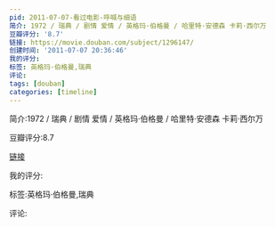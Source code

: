```yaml
---
pid: 2011-07-07-看过电影-呼喊与细语
简介: 1972 / 瑞典 / 剧情 爱情 / 英格玛·伯格曼 / 哈里特·安德森 卡莉·西尔万
豆瓣评分: '8.7'
链接: https://movie.douban.com/subject/1296147/
创建时间: '2011-07-07 20:36:46'
我的评分:
标签: 英格玛·伯格曼,瑞典
评论:
tags: [douban]
categories: [timeline]
---
```

简介:1972 / 瑞典 / 剧情 爱情 / 英格玛·伯格曼 / 哈里特·安德森 卡莉·西尔万

豆瓣评分:8.7

[链接](https://movie.douban.com/subject/1296147/)

我的评分:

标签:英格玛·伯格曼,瑞典

评论:

